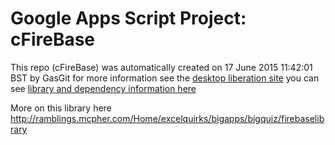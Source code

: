 # Google Apps Script Project: cFireBase
This repo (cFireBase) was automatically created on 17 June 2015 11:42:01 BST by GasGit
for more information see the [desktop liberation site](http://ramblings.mcpher.com/Home/excelquirks/drivesdk/gettinggithubready "desktop liberation")
you can see [library and dependency information here](dependencies.md)

More on this library here http://ramblings.mcpher.com/Home/excelquirks/bigapps/bigquiz/firebaselibrary
